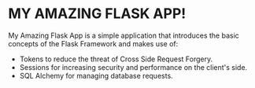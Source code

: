 <h1> MY AMAZING FLASK APP! </h1>
My Amazing Flask App is a simple application that introduces the basic concepts of the Flask Framework and makes use of: <br/>
<ul>
  <li>Tokens to reduce the threat of Cross Side Request Forgery. </li> <li> Sessions for increasing security and performance on the client's side. </li> <li> SQL Alchemy for managing database requests.</li>
  </ul>
